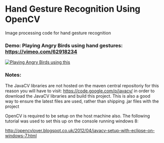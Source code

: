 Hand Gesture Recognition Using OpenCV
=========

Image processing code for hand gesture recognition

### Demo: Playing Angry Birds using hand gestures: https://vimeo.com/62918234

[![Playing Angry Birds using this](http://static.independent.co.uk/s3fs-public/thumbnails/image/2016/05/06/10/angry-birds.jpg)](https://vimeo.com/62918234)

### Notes:

The JavaCV libraries are not hosted on the maven central repositoriy for this reason you will have to visit:
https://code.google.com/p/javacv/ in order to download the JavaCV libraries and build this project. 
This is also a good way to ensure the latest files are used, rather than shipping .jar files with the project

OpenCV is required to be setup on the host machine also. The following tutorial was used to set this up on the console
running windows 8:

http://opencvlover.blogspot.co.uk/2012/04/javacv-setup-with-eclipse-on-windows-7.html

